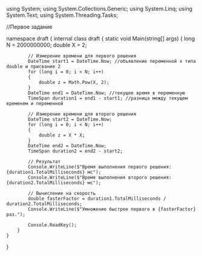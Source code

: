 using System;
using System.Collections.Generic;
using System.Linq;
using System.Text;
using System.Threading.Tasks;

//Первое задание

namespace draft
{
    internal class draft
    {
        static void Main(string[] args)
        {
            long N = 2000000000;
            double X = 2;

            // Измерение времени для первого решения
            DateTime start1 = DateTime.Now; //объявление переменной х типа double и присвание 2
            for (long i = 0; i < N; i++)
            {
                double z = Math.Pow(X, 2);
            }
            DateTime end1 = DateTime.Now; //текущее время в переменную
            TimeSpan duration1 = end1 - start1; //разница между текущем временем и переменной

            // Измерение времени для второго решения
            DateTime start2 = DateTime.Now;
            for (long i = 0; i < N; i++)
            {
                double z = X * X;
            }
            DateTime end2 = DateTime.Now;
            TimeSpan duration2 = end2 - start2;

            // Результат
            Console.WriteLine($"Время выполнения первого решения: {duration1.TotalMilliseconds} мс");
            Console.WriteLine($"Время выполнения второго решения: {duration2.TotalMilliseconds} мс");

            // Вычисление на скорость
            double fasterFactor = duration1.TotalMilliseconds / duration2.TotalMilliseconds;
            Console.WriteLine($"Умножение быстрее первого в {fasterFactor} раз.");

            Console.ReadKey();
        }
    }
}
